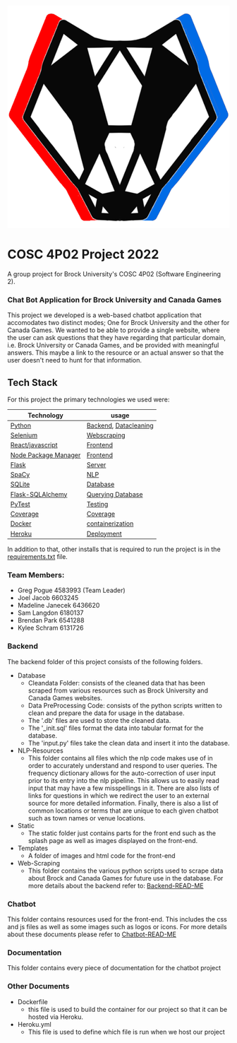 
![badgerimage](chatbot/public/anotherbadger.png)
# COSC 4P02 Project 2022
A group project for Brock University's COSC 4P02 (Software Engineering 2).

### Chat Bot Application for Brock University and Canada Games
This project we developed is a web-based chatbot application that accomodates two distinct modes; One for Brock University and the other for Canada Games. We wanted to be able to provide a single website, where the user can ask questions that they have regarding that particular domain, i.e. Brock University or Canada Games, and be provided with meaningful answers. This maybe a link to the resource or an actual answer so that the user doesn't need to hunt for that information. 

## Tech Stack
For this project the primary technologies we used were:

| Technology | usage |
| -------- | --------- |
| [Python](https://www.python.org/) | [Backend](./backend/), [Datacleaning](./backend/database/datapreprocessingcode/) |
| [Selenium](https://www.selenium.dev/) | [Webscraping](./backend/web-scraping) |
| [React/javascript](https://reactjs.org/) | [Frontend](./chatbot/src) |
| [Node Package Manager](https://www.npmjs.com/) | [Frontend](./chatbot/)|
| [Flask](https://flask.palletsprojects.com/en/2.1.x/) | [Server](./backend/server.py) |
| [SpaCy](https://spacy.io/) | [NLP](./backend/botNLP.py) |
| [SQLite](https://www.sqlite.org/index.html) | [Database](./backend/models.py) |
| [Flask-SQLAlchemy](https://flask-sqlalchemy.palletsprojects.com/en/2.x/_) | [Querying Database](./backend/queryTables.py) |
| [PyTest](https://docs.pytest.org/en/7.1.x/) | [Testing](./backend/) |
| [Coverage](https://coverage.readthedocs.io/en/6.3.2/) | [Coverage](./backend) |
| [Docker](https://www.docker.com/) | [containerization](./Dockerfile) |
| [Heroku](https://developer.salesforce.com/) | [Deployment](./heroku.yml) |

In addition to that, other installs that is required to run the project is in the [requirements.txt](./backend/requirements.txt) file.

### Team Members:
- Greg Pogue 4583993 (Team Leader)
- Joel Jacob 6603245
- Madeline Janecek 6436620
- Sam Langdon 6180137
- Brendan Park 6541288
- Kylee Schram 6131726

### Backend
The backend folder of this project consists of the following folders.
- Database
    * Cleandata Folder: consists of the cleaned data that has been 
    scraped from various resources such as Brock University and Canada Games
    websites.
    * Data PreProcessing Code: consists of the python scripts written to clean
    and prepare the data for usage in the database.
    * The '.db' files are used to store the cleaned data.
    * The '_init.sql' files format the data into tabular format for the database.
    * The 'input.py' files take the clean data and insert it into the database.
- NLP-Resources
    * This folder contains all files which the nlp code makes use of in order to accurately understand
    and respond to user queries. The frequency dictionary allows for the auto-correction of user input
    prior to its entry into the nlp pipeline. This allows us to easily read input that may have a
    few misspellings in it. There are also lists of links for questions in which we redirect the user
    to an external source for more detailed information. Finally, there is also a list of common locations
    or terms that are unique to each given chatbot such as town names or venue locations.
- Static
    * The static folder just contains parts for the front end such as the splash page as well as images
    displayed on the front-end.
- Templates
    * A folder of images and html code for the front-end
- Web-Scraping
    * This folder contains the various python scripts used to scrape data about Brock and Canada Games for
    future use in the database.
For more details about the backend refer to: [Backend-READ-ME](backend/README.md)

### Chatbot
This folder contains resources used for the front-end. This includes the css and js files as well as 
some images such as logos or icons. For more details about these documents please refer to
[Chatbot-READ-ME](chatbot/README.md)

### Documentation
This folder contains every piece of documentation for the chatbot project

### Other Documents
- Dockerfile
    * this file is used to build the container for our project so that it can be hosted via Heroku.
- Heroku.yml
    * This file is used to define which file is run when we host our project
